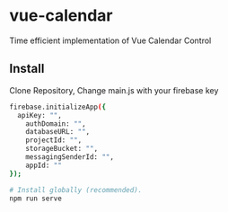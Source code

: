 # vue-calendar
Time efficient implementation of Vue Calendar Control

## Install
Clone Repository, Change main.js with your firebase key
```sh
firebase.initializeApp({
  apiKey: "",
    authDomain: "",
    databaseURL: "",
    projectId: "",
    storageBucket: "",
    messagingSenderId: "",
    appId: ""
});
```

```sh
# Install globally (recommended).
npm run serve
```
